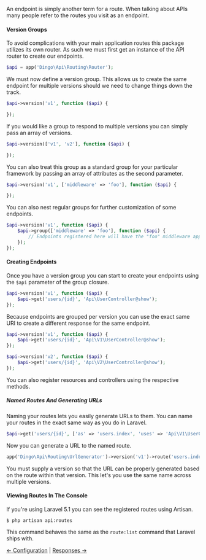 An endpoint is simply another term for a route. When talking about APIs many people refer to the routes you visit as an endpoint.

#### Version Groups

To avoid complications with your main application routes this package utilizes its own router. As such we must first get an instance of the API router to create our endpoints.

```php
$api = app('Dingo\Api\Routing\Router');
```

We must now define a version group. This allows us to create the same endpoint for multiple versions should we need to change things down the track.

```php
$api->version('v1', function ($api) {

});
```

If you would like a group to respond to multiple versions you can simply pass an array of versions.

```php
$api->version(['v1', 'v2'], function ($api) {

});
```

You can also treat this group as a standard group for your particular framework by passing an array of attributes as the second parameter.

```php
$api->version('v1', ['middleware' => 'foo'], function ($api) {

});
```

You can also nest regular groups for further customization of some endpoints.

```php
$api->version('v1', function ($api) {
    $api->group(['middleware' => 'foo'], function ($api) {
        // Endpoints registered here will have the "foo" middleware applied.
    });
});
```

#### Creating Endpoints

Once you have a version group you can start to create your endpoints using the `$api` parameter of the group closure.

```php
$api->version('v1', function ($api) {
    $api->get('users/{id}', 'Api\UserController@show');
});
```

Because endpoints are grouped per version you can use the exact same URI to create a different response for the same endpoint.

```php
$api->version('v1', function ($api) {
    $api->get('users/{id}', 'Api\V1\UserController@show');
});

$api->version('v2', function ($api) {
    $api->get('users/{id}', 'Api\V2\UserController@show');
});
```

You can also register resources and controllers using the respective methods.

##### Named Routes And Generating URLs

Naming your routes lets you easily generate URLs to them. You can name your routes in the exact same way as you do in Laravel.

```php
$api->get('users/{id}', ['as' => 'users.index', 'uses' => 'Api\V1\UserController@show']);
```

Now you can generate a URL to the named route.

```php
app('Dingo\Api\Routing\UrlGenerator')->version('v1')->route('users.index');
```

You must supply a version so that the URL can be properly generated based on the route within that version. This let's you use the
same name across multiple versions.

#### Viewing Routes In The Console

If you're using Laravel 5.1 you can see the registered routes using Artisan.

```
$ php artisan api:routes
```

This command behaves the same as the `route:list` command that Laravel ships with.

[← Configuration](https://github.com/dingo/api/wiki/Configuration) | [Responses →](https://github.com/dingo/api/wiki/Responses)
